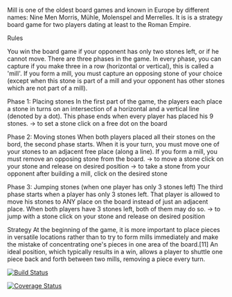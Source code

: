 Mill is one of the oldest board games and known in Europe by different names: Nine Men Morris, Mühle, Molenspel and Merrelles. It is is a strategy board game for two players dating at least to the Roman Empire.
 
Rules

You win the board game if your opponent has only two stones left, or if he cannot move. There are three phases in the game. In every phase, you can capture if you make three in a row (horizontal or vertical), this is called a 'mill'. If you form a mill, you must capture an opposing stone of your choice (except when this stone is part of a mill and your opponent has other stones which are not part of a mill).


Phase 1: Placing stones
In the first part of the game, the players each place a stone in turns on an intersection of a horizontal and a vertical line (denoted by a dot). This phase ends when every player has placed his 9 stones.
  -> to set a stone click on a free dot on the board

Phase 2: Moving stones
When both players placed all their stones on the bord, the second phase starts. When it is your turn, you must move one of your stones to an adjacent free place (along a line). If you form a mill, you must remove an opposing stone from the board.
  -> to move a stone click on your stone and release on desired position
  -> to take a stone from your opponent after building a mill, click on the desired stone

Phase 3: Jumping stones (when one player has only 3 stones left)
The third phase starts when a player has only 3 stones left. That player is allowed to move his stones to ANY place on the board instead of just an adjacent place. When both players have 3 stones left, both of them may do so. 
  -> to jump with a stone click on your stone and release on desired position


Strategy
At the beginning of the game, it is more important to place pieces in versatile locations rather than to try to form mills immediately and make the mistake of concentrating one's pieces in one area of the board.[11] An ideal position, which typically results in a win, allows a player to shuttle one piece back and forth between two mills, removing a piece every turn. 




[![Build Status](https://www.travis-ci.com/ginakokoska/MILL100001.svg?branch=Pattern)](https://www.travis-ci.com/ginakokoska/MILL100001)

[![Coverage Status](https://coveralls.io/repos/github/ginakokoska/MILL100001/badge.svg?branch=Pattern)](https://coveralls.io/github/ginakokoska/MILL100001?branch=Pattern)


